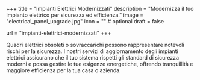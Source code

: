 
+++
title = "Impianti Elettrici Modernizzati"
description = "Modernizza il tuo impianto elettrico per sicurezza ed efficienza."
image = "electrical_panel_upgrade.jpg"
icon = "" # optional
draft = false

url = "impianti-elettrici-modernizzati"
+++

Quadri elettrici obsoleti o sovraccarichi possono rappresentare notevoli rischi per la sicurezza. I nostri servizi di aggiornamento degli impianti elettrici assicurano che il tuo sistema rispetti gli standard di sicurezza moderni e possa gestire le tue esigenze energetiche, offrendo tranquillità e maggiore efficienza per la tua casa o azienda.
